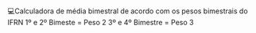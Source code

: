 💻Calculadora de média bimestral de acordo com os pesos bimestrais do IFRN
1º e 2º Bimeste = Peso 2
3º e 4º Bimestre = Peso 3
